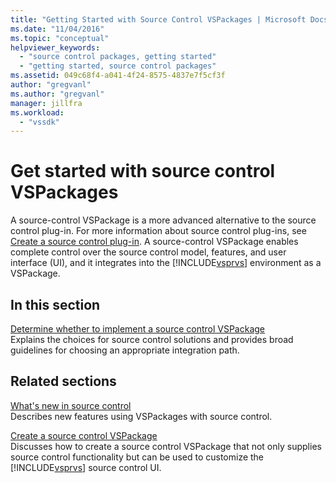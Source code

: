 ```yaml
---
title: "Getting Started with Source Control VSPackages | Microsoft Docs"
ms.date: "11/04/2016"
ms.topic: "conceptual"
helpviewer_keywords: 
  - "source control packages, getting started"
  - "getting started, source control packages"
ms.assetid: 049c68f4-a041-4f24-8575-4837e7f5cf3f
author: "gregvanl"
ms.author: "gregvanl"
manager: jillfra
ms.workload: 
  - "vssdk"
---
```

# Get started with source control VSPackages
A source-control VSPackage is a more advanced alternative to the source control plug-in. For more information about source control plug-ins, see [Create a source control plug-in](../../extensibility/internals/creating-a-source-control-plug-in.md). A source-control VSPackage enables complete control over the source control model, features, and user interface (UI), and it integrates into the [!INCLUDE[vsprvs](../../code-quality/includes/vsprvs_md.md)] environment as a VSPackage.  
  
## In this section  
 [Determine whether to implement a source control VSPackage](../../extensibility/internals/determining-whether-to-implement-a-source-control-vspackage.md)  
 Explains the choices for source control solutions and provides broad guidelines for choosing an appropriate integration path.  
  
## Related sections  
 [What's new in source control](../../extensibility/internals/what-s-new-in-source-control.md)  
 Describes new features using VSPackages with source control.  
  
 [Create a source control VSPackage](../../extensibility/internals/creating-a-source-control-vspackage.md)  
 Discusses how to create a source control VSPackage that not only supplies source control functionality but can be used to customize the [!INCLUDE[vsprvs](../../code-quality/includes/vsprvs_md.md)] source control UI.
